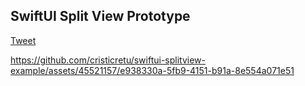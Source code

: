 ## SwiftUI Split View Prototype

[Tweet](https://twitter.com/cristicrtu/status/1747710392439025722)

https://github.com/cristicretu/swiftui-splitview-example/assets/45521157/e938330a-5fb9-4151-b91a-8e554a071e51

